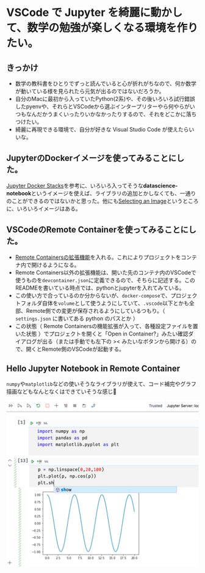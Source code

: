 # VSCode で Jupyter を綺麗に動かして、数学の勉強が楽しくなる環境を作りたい。

## きっかけ

- 数学の教科書をひとりでずっと読んでいると心が折れがちなので、何か数学が動いている様を見られたら元気が出るのではないだろうか。
- 自分のMacに最初から入っていたPython(2系)や、その後いろいろ試行錯誤したpyenvや、それらとVSCodeから選ぶインタープリターやら何やらがいつもなんだかうまくいったりいかなかったりするので、それをどこかに落ちつけたい。
- 綺麗に再現できる環境で、自分が好きな Visual Studio Code が使えたらいいな。

## JupyterのDockerイメージを使ってみることにした。

[Jupyter Docker Stacks](https://github.com/jupyter/docker-stacks)を参考に、いろいろ入ってそうな**datascience-notebook**というイメージを使えば、ライブラリの追加とかしなくても、一通りのことができるのではないかと思った。他にも[Selecting an Image](https://jupyter-docker-stacks.readthedocs.io/en/latest/using/selecting.html)というところに、いろいろイメージはある。

## VSCodeのRemote Containerを使ってみることにした。

- [Remote Containersの拡張機能](https://marketplace.visualstudio.com/items?itemName=ms-vscode-remote.remote-containers)を入れる。これによりプロジェクトをコンテナ内で開けるようになる。
- Remote Containers以外の拡張機能は、開いた先のコンテナ内のVSCodeで使うものを`devcontainer.json`に定義できるので、そちらに記述する。このREADMEを書いている時点では、pythonとjupyterを入れてみている。
- この使い方で合っているのか分からないが、`docker-compose`で、プロジェクトフォルダ自体を`volume`として使うようにしていて、`.vscode`以下とかも全部、Remote側での変更が保存されるようにしているつもり。（ `settings.json` に書いてある python のパスとか ）
- この状態（ Remote Containersの機能拡張が入って、各種設定ファイルを置いた状態 ）でプロジェクトを開くと「Open in Container?」みたい確認ダイアログが出る（または手動でも左下の >< みたいなボタンから開ける）ので、開くとRemote側のVSCodeが起動する。

## Hello Jupyter Notebook in Remote Container

`numpy`や`matplotlib`などの使いそうなライブラリが使えて、コード補完やグラフ描画などもなんとなくはできていそうな感じ🎉

![hello](images/hello.png)

